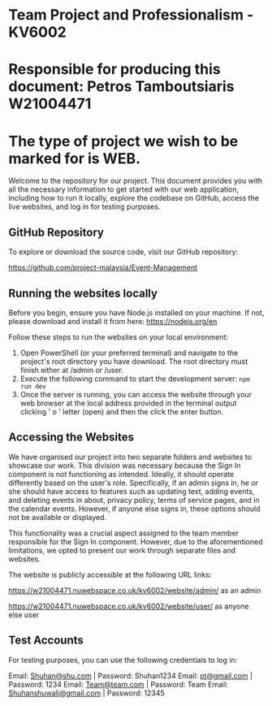 # Team Project and Professionalism - KV6002 

# Responsible for producing this document: Petros Tamboutsiaris W21004471

# The type of project we wish to be marked for is WEB.

Welcome to the repository for our project. This document provides you with all the necessary information to get started with our web application, including how to run it locally, explore the codebase on GitHub, access the live websites, and log in for testing purposes.

## GitHub Repository

To explore or download the source code, visit our GitHub repository:

https://github.com/project-malaysia/Event-Management


## Running the websites locally

Before you begin, ensure you have Node.js installed on your machine. If not, please download and install it from here: https://nodejs.org/en

Follow these steps to run the websites on your local environment:

1. Open PowerShell (or your preferred terminal) and navigate to the project's root directory you have download. The root directory must finish either at /admin or /user.
2. Execute the following command to start the development server: `npm run dev`
3. Once the server is running, you can access the website through your web browser at the local address provided in the terminal output clicking ' o ' letter (open) and then the click the enter button.

## Accessing the Websites

We have organised our project into two separate folders and websites to showcase our work. This division was necessary because the Sign In component is not functioning as intended. Ideally, it should operate differently based on the user's role. Specifically, if an admin signs in, he or she should have access to features such as updating text, adding events, and deleting events in about, privacy policy, terms of service pages, and in the calendar events. However, if anyone else signs in, these options should not be available or displayed. 

This functionality was a crucial aspect assigned to the team member responsible for the Sign In component. However, due to the aforementioned limitations, we opted to present our work through separate files and websites.

The website is publicly accessible at the following URL links:

https://w21004471.nuwebspace.co.uk/kv6002/website/admin/  as an admin

https://w21004471.nuwebspace.co.uk/kv6002/website/user/   as anyone else user


## Test Accounts

For testing purposes, you can use the following credentials to log in:

Email: Shuhan@shu.com | Password: Shuhan1234
Email: pt@gmail.com | Password: 1234
Email: Team@team.com | Password: Team
Email: Shuhanshuwali@gmail.com | Password: 12345
